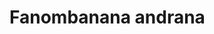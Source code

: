 # Fanombanana andrana

<!--[![Documentation Status](https://readthedocs.org/projects/covid19-inference-forecast/badge/?version=latest)](https://covid19-inference-forecast.readthedocs.io/en/latest/?badge=latest)
[![License: GPL v3](https://img.shields.io/badge/License-GPLv3-blue.svg)](https://www.gnu.org/licenses/gpl-3.0)
[![Code style: black](https://img.shields.io/badge/code%20style-black-000000.svg)](https://github.com/psf/black)-->

<!-- Fanadihadina vokatry ny fifandraisan'ny olona maromaro tsy ho voatanisa avokoa. Marihana manokana ny namana avy ao @ Centre de Commandement Operationnel (CCO) Covid-19 Madagasikara, ny mpikaroka malagasy manadihady ny mety ho fivoaran'ny isan'ireo nifindran'ny Covid-19 ao Madagasikara, ny namana miara-namadika ny fikarohan'ilay ekipa alemana (Priesemann et al) hifanaraka amin’ireo antontan'isa ao Madagasikara,ireo namana sy fianakaviana ary ireo rahalahy ao amin'ny Fikambanan'i Jesoa.

Ilay modely-programa [eto](https://github.com/Priesemann-Group/covid19_inference_forecast/blob/master/scripts/paper/Corona_germany_simple_model.ipynb) nampiasan-dry Priesemann et al no ovaina sy ampifanarahana amin'ireo antontan'isa momba an'i Madagasikara.

### Jereo [eto](momba_ny_tetikasa.md) ny momba ny tetik'asa ankapobeany.

Toy izao ireo vokatra avy amin'ilay [modely nampifanarahana](https://github.com/herysedra/covid19-mankaiza-clone/blob/andrana/scripts/paper/Covmdg_andrana.ipynb).



### Vokatra an-tsary N = 2,000,000 avy @ CCO data.

<img src="figures/sar1ccomdg.png" width="600">

<img src="figures/sar2ccomdg.png" width="600">



<!-- 
Andrana. We want to quantify the effect of new policies on the spread of COVID-19. Crucially, fitting an exponential function to the number of cases lacks an interpretability of the fitting error. We built a Bayesian SIR model where we can incorporate our prior knowledge of the time points of governmental policy changes. At the example of Germany, we show that the two kinks in the last weeks correspond to two changes of policies, leading to a growth rate of about 0 now.
-->
<!-- The research article [is available on arXiv](https://arxiv.org/abs/2004.01105). -->

<!-- The code used to produce the figures is available [here](https://github.com/Priesemann-Group/covid19_inference_forecast/blob/master/scripts/paper/Corona_germany_simple_model.ipynb) (simple model) and [here](https://github.com/Priesemann-Group/covid19_inference_forecast/blob/master/scripts/paper/SIR_with_delay_Germany_3scenarios.ipynb) (with change points).
It is runnable in Google Colab. Requirement is PyMC3 >= 3.7. -->

<!-- If you want to use the code, we recommend to look at our [documentation](https://covid19-inference-forecast.readthedocs.io/en/latest/).

<!-- Some output figures are shown below. The rest are found in the figures folder. We update them regularly.

<!-- ### Please take notice of our [disclaimer](disclaimer.md).

<!-- ## What-if scenarios

<!-- What if the growth would have continued with less change points?

<!-- <img src="figures/what_if_forecast.png" width="600">

<!-- We fitted the four scenarios to the number of new cases until respectively March 18th, March 25th, April 1st and April 7th.

<!-- ## Modeling three different scenarios in Germany (updated figures of the paper)

<!-- ### Summary

<!-- <img src="figures/summary_forecast.png" width="600">

<!-- ### Scenario assuming three change points

<!--<p float="left">
  <img src="figures/Fig_S3.png" height="500" />
  <img src="figures/Fig_S4.png" height="500" /> 
</p>

<!-- ### Scenario assuming two change points

<!-- <p float="left">
  <img src="figures/Fig_3.png" height="500">
  <img src="figures/Fig_4.png" height="500">
</p>

<!-- ### Scenario assuming one change point
<p float="left">
  <img src="figures/Fig_S1.png" height="500">
  <img src="figures/Fig_S2.png" height="500">
</p>

